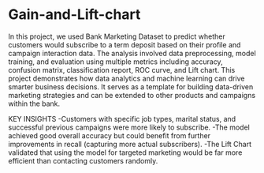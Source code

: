 # Gain-and-Lift-chart
In this project, we used  Bank Marketing Dataset to predict whether customers would subscribe to a term deposit based on their profile and campaign interaction data. The analysis involved data preprocessing, model training, and evaluation using multiple metrics including accuracy, confusion matrix, classification report, ROC curve, and Lift chart.
This project demonstrates how data analytics and machine learning can drive smarter business decisions.
It serves as a template for building data-driven marketing strategies and can be extended to other products and campaigns within the bank.

KEY INSIGHTS
-Customers with specific job types, marital status, and successful previous campaigns were more likely to subscribe.
-The model achieved good overall accuracy but could benefit from further improvements in recall (capturing more actual subscribers).
-The Lift Chart validated that using the model for targeted marketing would be far more efficient than contacting customers randomly.
